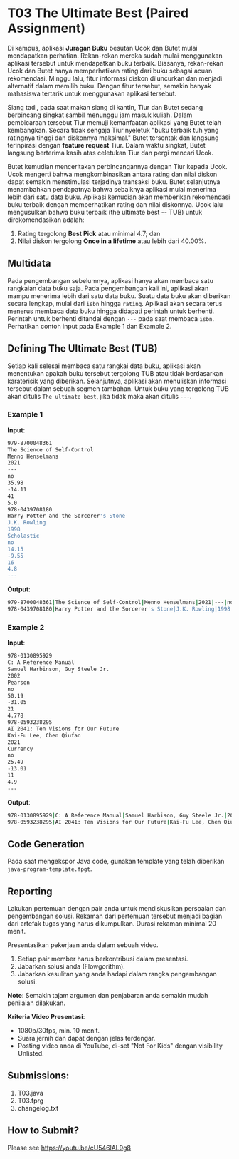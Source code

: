 # T03 The Ultimate Best (Paired Assignment)

Di kampus, aplikasi **Juragan Buku** besutan Ucok dan Butet mulai mendapatkan perhatian. Rekan-rekan mereka sudah mulai menggunakan aplikasi tersebut untuk mendapatkan buku terbaik. Biasanya, rekan-rekan Ucok dan Butet hanya memperhatikan rating dari buku sebagai acuan rekomendasi. Minggu lalu, fitur informasi diskon diluncurkan dan menjadi alternatif dalam memilih buku. Dengan fitur tersebut, semakin banyak mahasiswa tertarik untuk menggunakan aplikasi tersebut.

Siang tadi, pada saat makan siang di kantin, Tiur dan Butet sedang berbincang singkat sambil menunggu jam masuk kuliah. Dalam pembicaraan tersebut Tiur memuji kemanfaatan aplikasi yang Butet telah kembangkan. Secara tidak sengaja Tiur nyeletuk "buku terbaik tuh yang ratingnya tinggi dan diskonnya maksimal." Butet tersentak dan langsung terinpirasi dengan **feature request** Tiur. Dalam waktu singkat, Butet langsung berterima kasih atas celetukan Tiur dan pergi mencari Ucok.

Butet kemudian menceritakan perbincangannya dengan Tiur kepada Ucok. Ucok mengerti bahwa mengkombinasikan antara rating dan nilai diskon dapat semakin menstimulasi terjadinya transaksi buku. Butet selanjutnya menambahkan pendapatnya bahwa sebaiknya aplikasi mulai menerima lebih dari satu data buku. Aplikasi kemudian akan memberikan rekomendasi buku terbaik dengan memperhatikan rating dan nilai diskonnya. Ucok lalu mengusulkan bahwa buku terbaik (the ultimate best -- TUB) untuk direkomendasikan adalah:
1. Rating tergolong **Best Pick** atau minimal 4.7; dan
2. Nilai diskon tergolong **Once in a lifetime** atau lebih dari 40.00%.

## Multidata

Pada pengembangan sebelumnya, aplikasi hanya akan membaca satu rangkaian data buku saja. Pada pengembangan kali ini, aplikasi akan mampu menerima lebih dari satu data buku. Suatu data buku akan diberikan secara lengkap, mulai dari ```isbn``` hingga ```rating```. Aplikasi akan secara terus menerus membaca data buku hingga didapati perintah untuk berhenti. Perintah untuk berhenti ditandai dengan ```---``` pada saat membaca ```isbn```. Perhatikan contoh input pada Example 1 dan Example 2.

## Defining The Ultimate Best (TUB)

Setiap kali selesai membaca satu rangkai data buku, aplikasi akan menentukan apakah buku tersebut tergolong TUB atau tidak berdasarkan karaterisik yang diberikan. Selanjutnya, aplikasi akan menuliskan informasi tersebut dalam sebuah segmen tambahan. Untuk buku yang tergolong TUB akan ditulis ```The ultimate best```, jika tidak maka akan ditulis ```---```.

### Example 1

**Input**:
```bash
979-8700048361
The Science of Self-Control
Menno Henselmans
2021
---
no
35.98
-14.11
41
5.0
978-0439708180
Harry Potter and the Sorcerer's Stone
J.K. Rowling
1998
Scholastic
no
14.15
-9.55
16
4.8
---

```

**Output**:
```bash
979-8700048361|The Science of Self-Control|Menno Henselmans|2021|---|no|35.98|-14.11|41|5.0|Best Pick|Never come twice|---
978-0439708180|Harry Potter and the Sorcerer's Stone|J.K. Rowling|1998|Scholastic|no|14.15|-9.55|16|4.8|Best Pick|Once in a lifetime|The ultimate best

```

### Example 2

**Input**:
```bash
978-0130895929
C: A Reference Manual
Samuel Harbinson, Guy Steele Jr.
2002
Pearson
no
50.19
-31.05
21
4.778
978-0593238295
AI 2041: Ten Visions for Our Future
Kai-Fu Lee, Chen Qiufan
2021
Currency
no
25.49
-13.01
11
4.9
---

```

**Output**:
```bash
978-0130895929|C: A Reference Manual|Samuel Harbison, Guy Steele Jr.|2002|Pearson|no|50.19|-31.05|21|4.7|Best Pick|Once in a lifetime|The ultimate best
978-0593238295|AI 2041: Ten Visions for Our Future|Kai-Fu Lee, Chen Qiufan|2021|Currency|no|25.49|-13.01|11|4.9|Best Pick|Once in a lifetime|The ultimate best

```

## Code Generation

Pada saat mengekspor Java code, gunakan template yang telah diberikan ```java-program-template.fpgt```.

## Reporting

Lakukan pertemuan dengan pair anda untuk mendiskusikan persoalan dan pengembangan solusi. Rekaman dari pertemuan tersebut menjadi bagian dari artefak tugas yang harus dikumpulkan. Durasi rekaman minimal 20 menit.

Presentasikan pekerjaan anda dalam sebuah video.
1. Setiap pair member harus berkontribusi dalam presentasi.
2. Jabarkan solusi anda (Flowgorithm).
3. Jabarkan kesulitan yang anda hadapi dalam rangka pengembangan solusi.

**Note**: Semakin tajam argumen dan penjabaran anda semakin mudah penilaian dilakukan.

**Kriteria Video Presentasi**:
+ 1080p/30fps, min. 10 menit.
+ Suara jernih dan dapat dengan jelas terdengar.
+ Posting video anda di YouTube, di-set "Not For Kids" dengan visibility Unlisted.

## Submissions:

1. T03.java
2. T03.fprg
3. changelog.txt

## How to Submit?

Please see https://youtu.be/cU546lAL9g8